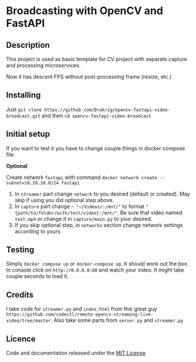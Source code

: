 # Broadcasting with OpenCV and FastAPI
## Description

This project is used as basic template for CV project with separate capture and processing microservices.

Now it has descent FPS without post-processing frame (resize, etc.)

## Installing

Just `git clone https://github.com/Drakrig/opencv-fastapi-video-broadcast.git` and then `cd opencv-fastapi-video-broadcast`

## Initial setup

If you want to test it you have to change couple things in docker compose file.

**Optional**

Create network `fastapi` with command `docker network create --subnet=10.10.10.0/24 fastapi`

1. In `streamer` part change `network` to you desired (default or created). May skip if using you did optional step above.
2. In `capture` part change -` "~/Videos/:/mnt/"` to format `"{path/to/folder/with/test/video}:/mnt/"`. Be sure that video named `test.mp4` or change it in `capture/main.py` to your desired.
3. If you skip optional step, in `networks` section change network settings according to yours

## Testing

Simply `docker compose up` or `docker-compose up`. It should work out the box. In console click on `http://0.0.0.0:80` and watch your video. It might take couple seconds to load it.

## Credits

I take code for `streamer.py` and `index.html` from this great guy `https://github.com/codectl/remote-opencv-streaming-live-video/tree/master`. Also take some parts from `server.py` and `streamer.py`

## Licence 

Code and documentation released under the [MIT License](https://github.com/Drakrig/opencv-fastapi-video-broadcast/blob/master/LICENSE)